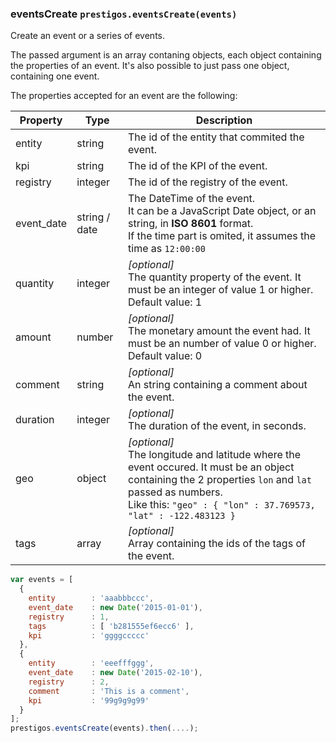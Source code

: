 <h3 id="eventsCreate">eventsCreate
  <code>prestigos.eventsCreate(events)</code>
</h3>

Create an event or a series of events.

The passed argument is an array contaning objects, each object containing the properties of an event.
It's also possible to just pass one object, containing one event.

The properties accepted for an event are the following:

| Property    | Type          | Description |
| ----------- | --------------|------------ |
| entity      | string        | The id of the entity that commited the event. |
| kpi         | string        | The id of the KPI of the event. |
| registry    | integer       | The id of the registry of the event. |
| event_date  | string / date | The DateTime of the event.<br>It can be a JavaScript Date object, or an string, in **ISO 8601** format.<br>If the time part is omited, it assumes the time as `12:00:00` |
| quantity    | integer       | _[optional]_<br>The quantity property of the event. It must be an integer of value 1 or higher.<br>Default value: 1 |
| amount      | number        | _[optional]_<br>The monetary amount the event had. It must be an number of value 0 or higher.<br>Default value: 0 |
| comment     | string        | _[optional]_<br> An string containing a comment about the event. |
| duration    | integer       | _[optional]_<br> The duration of the event, in seconds. |
| geo         | object        | _[optional]_<br> The longitude and latitude where the event occured. It must be an object containing the 2 properties `lon` and `lat` passed as numbers.<br>Like this: `"geo" : { "lon" : 37.769573, "lat" : -122.483123 }`  |
| tags        | array         | _[optional]_<br> Array containing the ids of the tags of the event. |

```javascript
var events = [
  {
    entity        : 'aaabbbccc',
    event_date    : new Date('2015-01-01'),
    registry      : 1,
    tags          : [ 'b281555ef6ecc6' ],
    kpi           : 'ggggccccc'
  },
  {
    entity        : 'eeefffggg',
    event_date    : new Date('2015-02-10'),
    registry      : 2,
    comment       : 'This is a comment',
    kpi           : '99g9g9g99'
  }
];
prestigos.eventsCreate(events).then(....);
```

